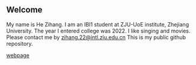 ## Welcome 

My name is He Zihang. 
I am an IBI1 student at ZJU-UoE institute, Zhejiang University. The year I entered college was 2022. 
I like singing and movies. 
Please contact me by zihang.22@intl.zju.edu.cn
This is my public github repository.

[webpage](https://c.zju.edu.cn/) 

